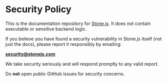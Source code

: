 # Security Policy

This is the documentation repository for [Stone.js](https://stonejs.com). It does not contain executable or sensitive backend logic.

If you believe you have found a security vulnerability in Stone.js itself (not just the docs), please report it responsibly by emailing:

**security@stonejs.com**

We take security seriously and will respond promptly to any valid report.

Do **not** open public GitHub issues for security concerns.
